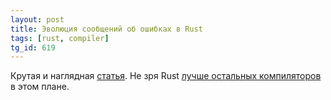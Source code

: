 ```yaml
---
layout: post
title: Эволюция сообщений об ошибках в Rust
tags: [rust, compiler]
tg_id: 619
---
```

Крутая и наглядная [статья](https://kobzol.github.io/rust/rustc/2025/05/16/evolution-of-rustc-errors.html). Не зря Rust [лучше остальных компиляторов](/2023/02/21/compiler-error-messages.html) в этом плане.
